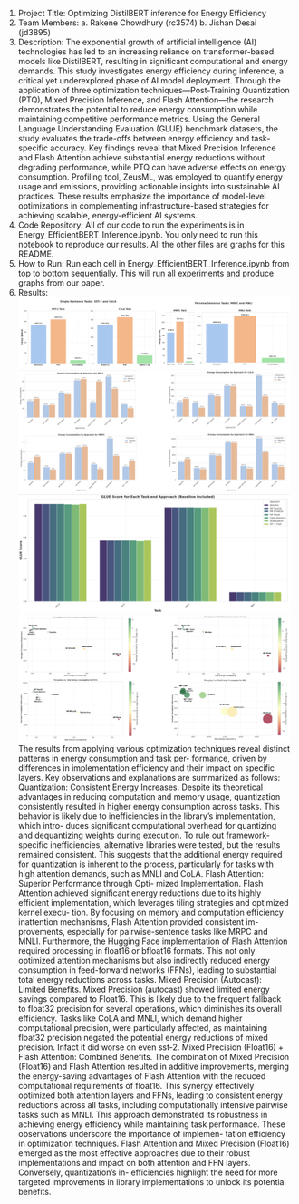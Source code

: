 1. Project Title: Optimizing DistilBERT inference for Energy Efficiency
2. Team Members:
a. Rakene Chowdhury (rc3574)
b. Jishan Desai (jd3895)
3. Description:
The exponential growth of artificial intelligence (AI) technologies has led to an increasing reliance on transformer-based models like DistilBERT, resulting in significant computational and energy demands. This study investigates energy efficiency during inference, a critical yet underexplored phase of AI model deployment. Through the application of three optimization techniques—Post-Training Quantization (PTQ), Mixed Precision Inference, and Flash Attention—the research demonstrates the potential to reduce energy consumption while maintaining competitive performance metrics. Using the General Language Understanding Evaluation (GLUE) benchmark datasets, the study evaluates the trade-offs between energy efficiency and task-specific accuracy. Key findings reveal that Mixed Precision Inference and Flash Attention achieve substantial energy reductions without degrading performance, while PTQ can have adverse effects on energy consumption. Profiling tool, ZeusML, was employed to quantify energy usage and emissions, providing actionable insights into sustainable AI practices. These results emphasize the importance of model-level optimizations in complementing infrastructure-based strategies for achieving scalable, energy-efficient AI systems.
4. Code Repository:
All of our code to run the experiments is in Energy_EfficientBERT_Inference.ipynb.  You only need to run this notebook to reproduce our results. All the other files are graphs for this README.
5. How to Run:
Run each cell in Energy_EfficientBERT_Inference.ipynb from top to bottom sequentially. This will run all experiments and produce graphs from our paper.
6. Results:
![img](./Baseline.png)
![img](./Energy.png)
![img](./GLUE.png)
![img](./Throughput.png)
The results from applying various optimization techniques reveal distinct patterns in energy consumption and task per- formance, driven by differences in implementation efficiency and their impact on specific layers. Key observations and explanations are summarized as follows:
Quantization: Consistent Energy Increases. Despite its theoretical advantages in reducing computation and memory usage, quantization consistently resulted in higher energy consumption across tasks. This behavior is likely due to inefficiencies in the library’s implementation, which intro- duces significant computational overhead for quantizing and dequantizing weights during execution. To rule out framework- specific inefficiencies, alternative libraries were tested, but the results remained consistent. This suggests that the additional energy required for quantization is inherent to the process, particularly for tasks with high attention demands, such as MNLI and CoLA.
Flash Attention: Superior Performance through Opti- mized Implementation. Flash Attention achieved significant energy reductions due to its highly efficient implementation, which leverages tiling strategies and optimized kernel execu- tion. By focusing on memory and computation efficiency inattention mechanisms, Flash Attention provided consistent im- provements, especially for pairwise-sentence tasks like MRPC and MNLI. Furthermore, the Hugging Face implementation of Flash Attention required processing in float16 or bfloat16 formats. This not only optimized attention mechanisms but also indirectly reduced energy consumption in feed-forward networks (FFNs), leading to substantial total energy reductions across tasks.
Mixed Precision (Autocast): Limited Benefits. Mixed Precision (autocast) showed limited energy savings compared to Float16. This is likely due to the frequent fallback to float32 precision for several operations, which diminishes its overall efficiency. Tasks like CoLA and MNLI, which demand higher computational precision, were particularly affected, as maintaining float32 precision negated the potential energy reductions of mixed precision. Infact it did worse on even sst-2.
Mixed Precision (Float16) + Flash Attention: Combined Benefits. The combination of Mixed Precision (Float16) and Flash Attention resulted in additive improvements, merging the energy-saving advantages of Flash Attention with the reduced computational requirements of float16. This synergy effectively optimized both attention layers and FFNs, leading to consistent energy reductions across all tasks, including computationally intensive pairwise tasks such as MNLI. This approach demonstrated its robustness in achieving energy efficiency while maintaining task performance.
These observations underscore the importance of implemen- tation efficiency in optimization techniques. Flash Attention and Mixed Precision (Float16) emerged as the most effective approaches due to their robust implementations and impact on both attention and FFN layers. Conversely, quantization’s in- efficiencies highlight the need for more targeted improvements in library implementations to unlock its potential benefits.

